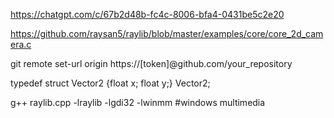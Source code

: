 https://chatgpt.com/c/67b2d48b-fc4c-8006-bfa4-0431be5c2e20  
  
https://github.com/raysan5/raylib/blob/master/examples/core/core_2d_camera.c  
  
git remote set-url origin https://[token]@github.com/your_repository  
  
typedef struct Vector2 {float x; float y;} Vector2;  
   
g++ raylib.cpp -lraylib -lgdi32 -lwinmm #windows multimedia
